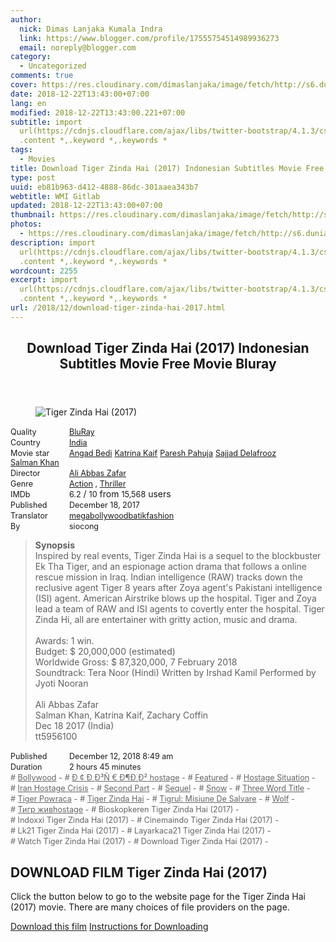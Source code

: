 ```yaml
---
author:
  nick: Dimas Lanjaka Kumala Indra
  link: https://www.blogger.com/profile/17555754514989936273
  email: noreply@blogger.com
category:
  - Uncategorized
comments: true
cover: https://res.cloudinary.com/dimaslanjaka/image/fetch/http://s6.dunia21.net/wp-content/uploads/2018/02/film-tiger-zinda-hai-2017.jpg
date: 2018-12-22T13:43:00+07:00
lang: en
modified: 2018-12-22T13:43:00.221+07:00
subtitle: import
  url(https://cdnjs.cloudflare.com/ajax/libs/twitter-bootstrap/4.1.3/css/bootstrap.min.css);
  .content *,.keyword *,.keywords *
tags:
  - Movies
title: Download Tiger Zinda Hai (2017) Indonesian Subtitles Movie Free Movie Bluray
type: post
uuid: eb81b963-d412-4888-86dc-301aaea343b7
webtitle: WMI Gitlab
updated: 2018-12-22T13:43:00+07:00
thumbnail: https://res.cloudinary.com/dimaslanjaka/image/fetch/http://s6.dunia21.net/wp-content/uploads/2018/02/film-tiger-zinda-hai-2017.jpg
photos:
  - https://res.cloudinary.com/dimaslanjaka/image/fetch/http://s6.dunia21.net/wp-content/uploads/2018/02/film-tiger-zinda-hai-2017.jpg
description: import
  url(https://cdnjs.cloudflare.com/ajax/libs/twitter-bootstrap/4.1.3/css/bootstrap.min.css);
  .content *,.keyword *,.keywords *
wordcount: 2255
excerpt: import
  url(https://cdnjs.cloudflare.com/ajax/libs/twitter-bootstrap/4.1.3/css/bootstrap.min.css);
  .content *,.keyword *,.keywords *
url: /2018/12/download-tiger-zinda-hai-2017.html
---
```


<div>  <style>  @import url("https://cdnjs.cloudflare.com/ajax/libs/twitter-bootstrap/4.1.3/css/bootstrap.min.css");  .content *,.keyword *,.keywords * { max-width:100%}  .keywords h3 { margin-right: 15px; color: #666 }   .keywords h3::before { content: "#"; }  .keywords h3::after { content: "-"; }  .content h3 { display: inline-block; }  .keywords h3 { display: block }  .content-wrapper {          position: relative      }      .content-wrapper::before {          background: -moz-linear-gradient(top, rgba(255, 255, 255, 0) 0, rgba(255, 255, 255, 1) 100%);          background: -webkit-linear-gradient(top, rgba(255, 255, 255, 0) 0, rgba(255, 255, 255, 1) 100%);          background: linear-gradient(to bottom, rgba(255, 255, 255, 0) 0, rgba(255, 255, 255, 1) 100%);          filter: progid: DXImageTransform.Microsoft.gradient(startColorstr='#00ffffff', endColorstr='#ffffff', GradientType=0);          bottom: 0;          left: 0;          position: absolute;          width: 100%;          color: #fff;          height: 50px;          /*content: '';*/          /*z-index: 3*/      }      .keywords h3 a {          color: #666      }      .content {          position: relative      }      .content h2,      .content h3 {          font-style: normal;          display: inline-block;          font-weight: 400;          margin: 0;          padding: 0;          font-size: 90%      }      .content-media,      .show-more {          font-size: 80%      }      .content h2 {          width: 90px      }      .content-poster {          margin-bottom: 10px      }  </style>  <article class="post"><header class="post-header"><h1 for="title"> <span class="notranslate"> Download Tiger Zinda Hai (2017) Indonesian Subtitles Movie Free Movie Bluray</span> </h1></header><div class="content-wrapper" id="movie-detail"><div class="row toggle-more">  <div class="col-xs-2 content-poster"><figure><img src="https://res.cloudinary.com/dimaslanjaka/image/fetch/http://s6.dunia21.net/wp-content/uploads/2018/02/film-tiger-zinda-hai-2017.jpg" alt="Tiger Zinda Hai (2017)" title="Watch Tiger Zinda Hai (2017) Indonesian Subtitles Streaming Movie Free Download Online" class="img-thumbnail"></figure></div>  <div class="col-xs-10 content">  <div>  <h2> <span class="notranslate"> Quality</span> </h2>  <h3> <span class="notranslate"> <a href="http://web-manajemen.blogspot.com/p/search.html?q=quality%20bluray" title="List of the latest and most complete films on BluRay quality">BluRay</a></span> </h3>  </div>  <div>  <h2> <span class="notranslate"> Country</span> </h2>  <h3> <span class="notranslate"> <a href="http://web-manajemen.blogspot.com/p/search.html?q=country%20india" title="List of the latest and most complete films made in India">India</a></span> </h3>  </div>  <div>  <h2> <span class="notranslate"> Movie star</span> </h2>  <h3> <span class="notranslate"> <a href="http://web-manajemen.blogspot.com/p/search.html?q=artist%20angad%20bedi">Angad Bedi</a></span> </h3>  <h3> <span class="notranslate"> <a href="http://web-manajemen.blogspot.com/p/search.html?q=artist%20katrina%20kaif">Katrina Kaif</a></span> </h3>  <h3> <span class="notranslate"> <a href="http://web-manajemen.blogspot.com/p/search.html?q=artist%20paresh%20pahuja">Paresh Pahuja</a></span> </h3>  <h3> <span class="notranslate"> <a href="http://web-manajemen.blogspot.com/p/search.html?q=artist%20sajjad%20delafrooz">Sajjad Delafrooz</a></span> </h3>  <h3> <span class="notranslate"> <a href="http://web-manajemen.blogspot.com/p/search.html?q=artist%20salman%20khan">Salman Khan</a></span> </h3>  </div>  <div>  <h2> <span class="notranslate"> Director</span> </h2>  <h3> <span class="notranslate"> <a href="http://web-manajemen.blogspot.com/p/search.html?q=director%20ali%20abbas%20zafar">Ali Abbas Zafar</a></span> </h3>  </div>  <div>  <h2> <span class="notranslate"> Genre</span> </h2>  <h3> <span class="notranslate"> <a href="http://web-manajemen.blogspot.com/p/search.html?q=genre%20action" title="List of the latest and most complete films Genres">Action</a> , <a href="http://web-manajemen.blogspot.com/p/search.html?q=genre%20thriller" title="List of the latest and most complete films Genres">Thriller</a></span> </h3>  </div>  <div>  <h2> <span class="notranslate"> IMDb</span> </h2>  <h3> <span class="notranslate"> 6.2</span> </h3> <span class="notranslate"> /</span> <h3> <span class="notranslate"> 10</span> </h3> <span class="notranslate"> from</span> <h3> <span class="notranslate"> 15,568</span> </h3> <span class="notranslate"> users</span> </div>  <div>  <h2> <span class="notranslate"> Published</span> </h2>  <h3> <span class="notranslate"> December 18, 2017</span> </h3>  </div>  <div>  <h2> <span class="notranslate"> Translator</span> </h2>  <h3> <span class="notranslate"> <a href="http://web-manajemen.blogspot.com/p/search.html?q=translator%20megabollywoodbatikfashion">megabollywoodbatikfashion</a></span> </h3>  </div>  <div>  <h2> <span class="notranslate"> By</span> </h2>  <h3> <span class="notranslate"> siocong</span> </h3>  </div>  <blockquote> <span class="notranslate"> <strong>Synopsis</strong></span> <br><span class="notranslate"> Inspired by real events, Tiger Zinda Hai is a sequel to the blockbuster Ek Tha Tiger, and an espionage action drama that follows a online rescue mission in Iraq.</span> <span class="notranslate"> Indian intelligence (RAW) tracks down the reclusive agent Tiger 8 years after Zoya agent's Pakistani intelligence (ISI) agent.</span> <span class="notranslate"> American Airstrike blows up the hospital. Tiger and Zoya lead a team of RAW and ISI agents to covertly enter the hospital.</span> <span class="notranslate"> Tiger Zinda Hi, all are entertainer with gritty action, music and drama.</span> <br><br><span class="notranslate"> Awards: 1 win.</span> <br><span class="notranslate"> Budget: $ 20,000,000 (estimated)</span> <br><span class="notranslate"> Worldwide Gross: $ 87,320,000, 7 February 2018</span> <br><span class="notranslate"> Soundtrack: Tera Noor (Hindi) Written by Irshad Kamil Performed by Jyoti Nooran</span> <br><span><br></span> <span class="notranslate"> <span>Ali Abbas Zafar</span></span> <span><br></span> <span class="notranslate"> <span>Salman Khan, Katrina Kaif, Zachary Coffin</span></span> <span><br></span> <span class="notranslate"> <span>Dec 18 2017 (India)</span></span> <span><br></span> <span class="notranslate"> <span>tt5956100</span></span> <span><br></span> </blockquote>  <div>  <h2> <span class="notranslate"> Published</span> </h2>  <h3> <span class="notranslate"> December 12, 2018 8:49 am</span> </h3>  </div>  <div>  <h2> <span class="notranslate"> Duration</span> </h2>  <h3> <span class="notranslate"> 2 hours 45 minutes</span> </h3>  </div>  <div class="keywords">  <h3> <span class="notranslate"> <a href="http://web-manajemen.blogspot.com/p/search.html?q=tag%20bollywood">Bollywood</a></span> </h3>  <h3> <span class="notranslate"> <a href="http://web-manajemen.blogspot.com/p/search.html?q=tag%20d%C2%A2d%C2%B8d%C2%B3ne%20d%C2%B6d%C2%B8d%C2%B2hostage">Ð ¢ Ð¸Ð³Ñ € Ð¶Ð¸Ð² hostage</a></span> </h3>  <h3> <span class="notranslate"> <a href="http://web-manajemen.blogspot.com/p/search.html?q=tag%20featured">Featured</a></span> </h3>  <h3> <span class="notranslate"> <a href="http://web-manajemen.blogspot.com/p/search.html?q=tag%20hostage%20situation">Hostage Situation</a></span> </h3>  <h3> <span class="notranslate"> <a href="http://web-manajemen.blogspot.com/p/search.html?q=tag%20iran%20hostage%20crisis">Iran Hostage Crisis</a></span> </h3>  <h3> <span class="notranslate"> <a href="http://web-manajemen.blogspot.com/p/search.html?q=tag%20second%20part">Second Part</a></span> </h3>  <h3> <span class="notranslate"> <a href="http://web-manajemen.blogspot.com/p/search.html?q=tag%20sequel">Sequel</a></span> </h3>  <h3> <span class="notranslate"> <a href="http://web-manajemen.blogspot.com/p/search.html?q=tag%20snow">Snow</a></span> </h3>  <h3> <span class="notranslate"> <a href="http://web-manajemen.blogspot.com/p/search.html?q=tag%20three%20word%20title">Three Word Title</a></span> </h3>  <h3> <span class="notranslate"> <a href="http://web-manajemen.blogspot.com/p/search.html?q=tag%20tiger%20powraca">Tiger Powraca</a></span> </h3>  <h3> <span class="notranslate"> <a href="http://web-manajemen.blogspot.com/p/search.html?q=tag%20tiger%20zinda%20hai">Tiger Zinda Hai</a></span> </h3>  <h3> <span class="notranslate"> <a href="http://web-manajemen.blogspot.com/p/search.html?q=tag%20tigrul%20misiune%20de%20salvare">Tigrul: Misiune De Salvare</a></span> </h3>  <h3> <span class="notranslate"> <a href="http://web-manajemen.blogspot.com/p/search.html?q=tag%20wolf">Wolf</a></span> </h3>  <h3> <span class="notranslate"> <a href="http://web-manajemen.blogspot.com/p/search.html?q=tag%20%D1%82%D0%B8%D0%B3%D1%80%20%D0%B6%D0%B8%D0%B2hostage">Тигр живhostage</a></span> </h3>  <h3> <span class="notranslate"> Bioskopkeren Tiger Zinda Hai (2017)</span> </h3>  <h3> <span class="notranslate"> Indoxxi Tiger Zinda Hai (2017)</span> </h3>  <h3> <span class="notranslate"> Cinemaindo Tiger Zinda Hai (2017)</span> </h3>  <h3> <span class="notranslate"> Lk21 Tiger Zinda Hai (2017)</span> </h3>  <h3> <span class="notranslate"> Layarkaca21 Tiger Zinda Hai (2017)</span> </h3>  <h3> <span class="notranslate"> Watch Tiger Zinda Hai (2017)</span> </h3>  <h3> <span class="notranslate"> Download Tiger Zinda Hai (2017)</span> </h3>  </div>  </div>  </div></div></article><div class="download-movie" id="download-movie">  <h2> <span class="notranslate"> DOWNLOAD FILM Tiger Zinda Hai (2017)</span> </h2>  <p> <span class="notranslate"> Click the button below to go to the website page for the Tiger Zinda Hai (2017) movie.</span> <span class="notranslate"> There are many choices of file providers on the page.</span> </p> <a href="http://dl.layarkaca21.vip/get/tiger-zinda-hai-2017" target="_blank" class="btn btn-success" rel="noopener noreferer nofollow"><i class="fa-download"></i></a> <span class="notranslate"> <a href="http://dl.layarkaca21.vip/get/tiger-zinda-hai-2017" target="_blank" class="btn btn-success" rel="noopener noreferer nofollow">Download this film</a></span> <a href="http://web-manajemen.blogspot.com/p/search.html?q=petunjuk%20cara%20download%20film" target="_blank" class="btn btn-default"><i class="fa-info-circled"></i></a> <span class="notranslate"> <a href="http://web-manajemen.blogspot.com/p/search.html?q=petunjuk%20cara%20download%20film" target="_blank" class="btn btn-default">Instructions for Downloading</a></span> </div>  </div>  <script src="https://codepen.io/dimaslanjaka/pen/aQRrbR.js"></script>